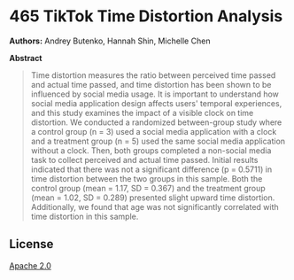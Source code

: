 # 465 TikTok Time Distortion Analysis

**Authors:** Andrey Butenko, Hannah Shin, Michelle Chen

**Abstract**

> Time distortion measures the ratio between perceived time passed and actual time passed, and time distortion has been shown to be influenced by social media usage. It is important to understand how social media application design affects users' temporal experiences, and this study examines the impact of a visible clock on time distortion. We conducted a randomized between-group study where a control group (n = 3) used a social media application with a clock and a treatment group (n = 5) used the same social media application without a clock. Then, both groups completed a non-social media task to collect perceived and actual time passed. Initial results indicated that there was not a significant difference (p = 0.5711) in time distortion between the two groups in this sample. Both the control group (mean = 1.17, SD = 0.367) and the treatment group (mean = 1.02, SD = 0.289) presented slight upward time distortion. Additionally, we found that age was not significantly correlated with time distortion in this sample.

## License

[Apache 2.0](https://choosealicense.com/licenses/apache-2.0/)